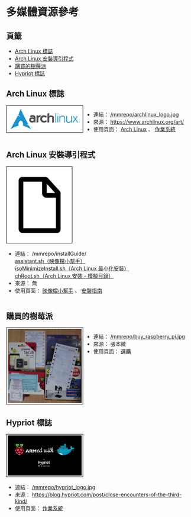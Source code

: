 多媒體資源參考
=======


<style>
    .imgInfo > a {
        width: 208px;
        display: inline-block;
        vertical-align: top;
    }
    .imgInfo img {
        max-width: 200px;
        max-height: 200px;
        padding: 3px;
        border: 1px solid #000;
    }
    .imgInfo ul {
        display: inline-block;
    }
</style>



## 頁籤


* [Arch Linux 標誌](#arch-linux-標誌)
* [Arch Linux 安裝導引程式](#arch-linux-安裝導引程式)
* [購買的樹莓派](#購買的樹莓派)
* [Hypriot 標誌](#hypriot-標誌)



## Arch Linux 標誌


<div class="imgInfo">
    <a href="/mmrepo/archlinux_logo.jpg" target="_blank">
        <img src="/mmrepo/archlinux_logo.jpg" />
    </a>
    <ul>
        <li>連結：
            <a href="/mmrepo/archlinux_logo.jpg" target="_blank">/mmrepo/archlinux_logo.jpg</a>
        </li>
        <li>來源：
            <a href="https://www.archlinux.org/art/">https://www.archlinux.org/art/</a>
        </li>
        <li>使用頁面：
            <a href="/content/archlinux.md">Arch Linux</a>
            、
            <a href="/content/raspberry_pi_novice/rpi_os.md">作業系統</a>
        </li>
    </ul>
</div>



## Arch Linux 安裝導引程式


<div class="imgInfo">
    <a>
        <img src="/mmrepo/any_file_icon.jpg" />
    </a>
    <ul>
        <li>連結：
            /mmrepo/installGuide/
            <br>
            <a href="/mmrepo/installGuide/assistant.sh" target="_blank">
                assistant.sh（映像檔小幫手）
            </a>
            <br>
            <a href="/mmrepo/installGuide/isoMinimizeInstall.sh" target="_blank">
                isoMinimizeInstall.sh（Arch Linux 最小化安裝）
            </a>
            <br>
            <a href="/mmrepo/installGuide/chRoot.sh" target="_blank">
                chRoot.sh（Arch Linux 安裝 - 模擬目錄）
            </a>
        </li>
        <li>來源： 無</li>
        <li>使用頁面：
            <a href="/content/install/iso_assistant.md">映像檔小幫手</a>
            、
            <a href="/content/install/installation_guide.md">安裝指南</a>
        </li>
    </ul>
</div>



## 購買的樹莓派


<div class="imgInfo">
    <a href="/mmrepo/buy_raspberry_pi.jpg" target="_blank">
        <img src="/mmrepo/buy_raspberry_pi.jpg" />
    </a>
    <ul>
        <li>連結：
            <a href="/mmrepo/buy_raspberry_pi.jpg" target="_blank">/mmrepo/buy_raspberry_pi.jpg</a>
        </li>
        <li>來源： 張本微</li>
        <li>使用頁面：
            <a href="/content/raspberry_pi_novice/pick.md">選購</a>
        </li>
    </ul>
</div>



## Hypriot 標誌


<div class="imgInfo">
    <a href="/mmrepo/hypriot_logo.jpg" target="_blank">
        <img src="/mmrepo/hypriot_logo.jpg" />
    </a>
    <ul>
        <li>連結：
            <a href="/mmrepo/hypriot_logo.jpg" target="_blank">/mmrepo/hypriot_logo.jpg</a>
        </li>
        <li>來源：
            <a href="https://blog.hypriot.com/post/close-encounters-of-the-third-kind/">https://blog.hypriot.com/post/close-encounters-of-the-third-kind/</a>
        </li>
        <li>使用頁面：
            <a href="/content/raspberry_pi_novice/rpi_os.md">作業系統</a>
        </li>
    </ul>
</div>

